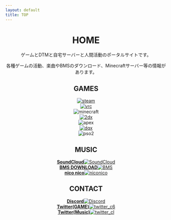 ```yaml
---
layout: default
title: TOP
---
```


<header>
  <h1>HOME</h1>
  <p>
    ゲームとDTMと自宅サーバーと人間活動のポータルサイトです。
  </p>
  <p>
    各種ゲームの活動、楽曲やBMSのダウンロード、Minecraftサーバー等の情報があります。
  </p>
  <h2>GAMES</h2>
  <div class="box alt">
    <div class="row uniform">
      <div class="2u 4u(medium)"><a href="https://steamcommunity.com/id/CCCCCC_/" target="_blank" rel="noopener noreferrer"><span class="image fit"><img src="images/top_steam.png" alt="steam" /></span></a></div>
      <div class="2u 4u(medium)"><a href="https://vrchat.com/home/user/usr_fa3b94bc-9b09-48d4-9636-a13c65bea25b" target="_blank" rel="noopener noreferrer"><span class="image fit"><img src="images/top_vrc.jpg" alt="vrc" /></span></a></div>
      <div class="2u 4u$(medium)"><span class="image fit"><img src="images/top_minecraft.png" alt="minecraft" /></span></div>
      <div class="2u 4u(medium)"><a href="./bemani"><span class="image fit"><img src="images/top_bemani.jpg" alt="2dx" /></span></a></div>
      <div class="2u 4u(medium)"><span class="image fit"><img src="images/Apexlegends_logo.png" alt="apex" /></span></div>
      <div class="2u$ 4u$(medium)"><a href="https://hiroba.dqx.jp/sc/character/503265589265/" target="_blank" rel="noopener noreferrer"><span class="image fit"><img src="images/top_dqx.png" alt="dqx" /></span></a></div>
      <div class="2u 4u(medium)"><span class="image fit"><img src="images/top_pso.png" alt="pso2" /></span></div>
    </div>
  </div>
  <h2>MUSIC</h2>
  <div class="box alt">
    <div class="row uniform">
      <div class="2u 6u(medium)"><a href="https://soundcloud.com/cookie_1dsprst" target="_blank" rel="noopener noreferrer"><span class="image fit"><strong>SoundCloud</strong><img src="images/top_soundcloud.jpg" alt="SoundCloud"/></span></a></div>
      <div class="2u 6u$(medium)"><a href="https://bmssearch.net/artist?id=1482" target="_blank" rel="noopener noreferrer"><span class="image fit"><strong>BMS DOWNLOAD</strong><img src="images/top_bms.png" alt="BMS"/></span></a></div>
      <div class="2u 6u(medium)"><a href="https://www.nicovideo.jp/mylist/57751393" target="_blank" rel="noopener noreferrer"><span class="image fit"><strong>nico nico</strong><img src="images/top_nico.png" alt="niconico"/></span></a></div>
    </div>
  </div>
  <h2>CONTACT</h2>
  <div class="box alt">
    <div class="row uniform">
      <div class="3u 6u(medium)"><a href="./discord"><span class="image fit"><strong>Discord</strong><img src="images/top_discord.jpg" alt="Discord"/></span></a></div>
      <div class="3u 6u$(medium)"><a href="https://twitter.com/c6cl_" target="_blank" rel="noopener noreferrer"><span class="image fit"><strong>Twitter(GAME)</strong><img src="images/top_wm.jpeg" alt="twitter_c6"/></span></a></div>
      <div class="3u 6u(medium)"><a href="https://twitter.com/COOK_iE_" target="_blank" rel="noopener noreferrer"><span class="image fit"><strong>Twitter(Music)</strong><img src="images/top_twitter_cl.png" alt="twitter_cl"/></span></a></div>
    </div>
  </div>
</header>
